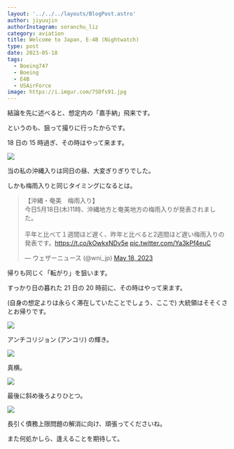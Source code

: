 ```yaml
---
layout: '../../../layouts/BlogPost.astro'
author: jiyuujin
authorInstagram: soranchu_liz
category: aviation
title: Welcome to Japan, E-4B (Nightwatch)
type: post
date: 2023-05-18
tags:
  - Boeing747
  - Boeing
  - E4B
  - USAirForce
image: https://i.imgur.com/7SOfs91.jpg
---
```


結論を先に述べると、想定内の「嘉手納」飛来です。

というのも、狙って撮りに行ったからです。

18 日の 15 時過ぎ、その時はやって来ます。

![](/assets/img/20230518/74-0787_1.JPG)

当の私の沖縄入りは同日の昼、大変ぎりぎりでした。

しかも梅雨入りと同じタイミングになるとは。

<blockquote class="twitter-tweet"><p lang="ja" dir="ltr">【沖縄・奄美　梅雨入り】<br>今日5月18日(木)11時、沖縄地方と奄美地方の梅雨入りが発表されました。<br><br>平年と比べて１週間ほど遅く、昨年と比べると2週間ほど遅い梅雨入りの発表です。<a href="https://t.co/kOwkxNDv5e">https://t.co/kOwkxNDv5e</a> <a href="https://t.co/Ya3kPf4euC">pic.twitter.com/Ya3kPf4euC</a></p>&mdash; ウェザーニュース (@wni_jp) <a href="https://twitter.com/wni_jp/status/1659016248569790464?ref_src=twsrc%5Etfw">May 18, 2023</a></blockquote> <script async src="https://platform.twitter.com/widgets.js" charset="utf-8"></script>

帰りも同じく「転がり」を狙います。

すっかり日の暮れた 21 日の 20 時前に、その時はやって来ます。

(自身の想定よりは永らく滞在していたことでしょう、ここで) 大統領はそそくさとお帰りです。

![](/assets/img/20230518/74-0787_2.JPG)

アンチコリジョン (アンコリ) の輝き。

![](/assets/img/20230518.74-0787_3.JPG)

真横。

![](/assets/img/20230518/74-0787_4.JPG)

最後に斜め後ろよりひとつ。

![](/assets/img/20230518/74-0787_5.JPG)

長引く債務上限問題の解消に向け、頑張ってくださいね。

また何処かしら、逢えることを期待して。
